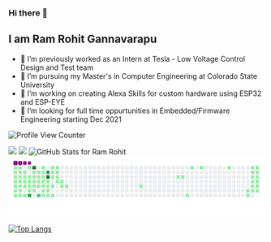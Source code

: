 ### Hi there 👋

## I am Ram Rohit Gannavarapu
- 🔭 I’m previously worked as an Intern at Tesla  -  Low Voltage Control Design and Test team 
- 🌱 I’m pursuing my Master's in Computer Engineering at Colorado State University
- 🔭 I’m working on creating Alexa Skills for custom hardware using ESP32 and ESP-EYE
- 👯 I’m looking for full time oppurtunities in Embedded/Firmware Engineering starting Dec 2021


![Profile View Counter](https://komarev.com/ghpvc/?username=gannaramu&color=blue&label=Profile+Views)

<img src="https://github.com/gannaramu/gannaramu/blob/master/Animation4.gif" width="700">

<!-- [![GitHub Streak](https://github-readme-streak-stats.herokuapp.com?user=gannaramu&theme=synthwave)](https://git.io/streak-stats  ) -->
<img src="https://github-readme-streak-stats.herokuapp.com?user=gannaramu&theme=jolly" width="700">

<img src="https://github-readme-stats.vercel.app/api?username=gannaramu&show_icons=true&include_all_commits=true&count_private=true&theme=jolly&layout=compact" alt="GitHub Stats for Ram Rohit" width="700">

<img src="https://github.com/gannaramu/gannaramu/blob/master/github-contribution-grid-snake.gif" width="700">


[![Top Langs](https://github-readme-stats.vercel.app/api/top-langs/?username=gannaramu&hide=html&layout=compact&theme=gradient)](https://github.com/anuraghazra/github-readme-stats)

<!--
**gannaramu/gannaramu** is a ✨ _special_ ✨ repository because its `README.md` (this file) appears on your GitHub profile.

Here are some ideas to get you started:

- 🔭 I’m currently working on ...
- 🌱 I’m currently learning ...
- 👯 I’m looking to collaborate on ...
- 🤔 I’m looking for help with ...
- 💬 Ask me about ...
- 📫 How to reach me: ...
- 😄 Pronouns: ...
- ⚡ Fun fact: ...
-->
